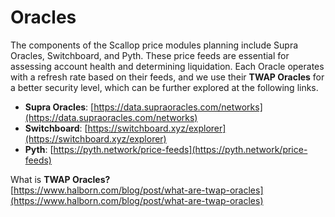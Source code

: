 # Oracles

The components of the Scallop price modules planning include Supra Oracles, Switchboard, and Pyth. These price feeds are essential for assessing account health and determining liquidation. Each Oracle operates with a refresh rate based on their feeds, and we use their **TWAP Oracles** for a better security level, which can be further explored at the following links.

* **Supra Oracles**: [https://data.supraoracles.com/networks](https://data.supraoracles.com/networks)
* **Switchboard**: [https://switchboard.xyz/explorer](https://switchboard.xyz/explorer)
* **Pyth**: [https://pyth.network/price-feeds](https://pyth.network/price-feeds)

What is **TWAP Oracles?** \
[https://www.halborn.com/blog/post/what-are-twap-oracles](https://www.halborn.com/blog/post/what-are-twap-oracles)
